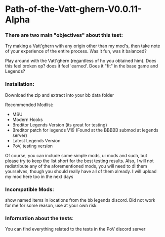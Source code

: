 # Path-of-the-Vatt-ghern-V0.0.11-Alpha

### There are two main "objectives" about this test:

Try making a Vatt'ghern with any origin other than my mod's, then take note of your experience of the entire process. Was it fun, was it balanced?

Play around with the Vatt'ghern (regardless of ho you obtained him). Does this feel broken op? does it feel 'earned'. Does it "fit" in the base game and Legends?


### Installation:

Download the zip and extract into your bb data folder

Recommended Modlist:
* MSU
* Modern Hooks
* Breditor Legends Version (its great for testing)
* Breditor patch for legends V19 (Found at the BBBBB submod at legends server)
* Latest Legends Version
* PoV, testing version

Of course, you can include some simple mods, ui mods and such, but please try to keep the list short for the best testing results. Also, I will not redistribute any of the aforementioned mods, you will need to dl them yourselves, though you should really have all of them already. I will upload my mod here too in the next days 

### Incompatible Mods:
show named items in locations from the bb legends discord. Did not work for me for some reason, use at your own risk


### Information about the tests:
You can find everything related to the tests in the PoV discord server
